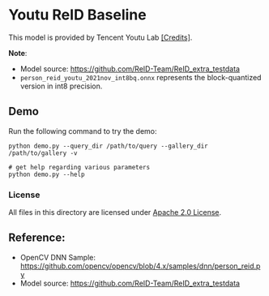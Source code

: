 # Youtu ReID Baseline

This model is provided by Tencent Youtu Lab [[Credits]](https://github.com/opencv/opencv/blob/394e640909d5d8edf9c1f578f8216d513373698c/samples/dnn/person_reid.py#L6-L11).

**Note**:
- Model source: https://github.com/ReID-Team/ReID_extra_testdata
- `person_reid_youtu_2021nov_int8bq.onnx` represents the block-quantized version in int8 precision.

## Demo

Run the following command to try the demo:

```shell
python demo.py --query_dir /path/to/query --gallery_dir /path/to/gallery -v

# get help regarding various parameters
python demo.py --help
```

### License

All files in this directory are licensed under [Apache 2.0 License](./LICENSE).

## Reference:

- OpenCV DNN Sample: https://github.com/opencv/opencv/blob/4.x/samples/dnn/person_reid.py
- Model source: https://github.com/ReID-Team/ReID_extra_testdata
